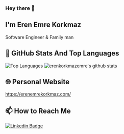 ### Hey there 👋
## I'm Eren Emre Korkmaz
Software Engineer & Family man



## 📌 GitHub Stats And Top Languages

<p float="center">
  <img  src="https://github-readme-stats.vercel.app/api/top-langs/?username=erenkorkmazemre&theme=radical&layout=compact&hide=html,css" alt="Top Languages" />
  <img  src="https://github-readme-stats.vercel.app/api?username=erenkorkmazemre&hide_rank=false&show_icons=true&theme=radical&custom_title=Stats&rank_icon=github&count_private=true&hide=contribs,issues" alt="erenkorkmazemre's github stats" />
</p>


## 🌐 Personal Website
https://erenemrekorkmaz.com/

## 📫 How to Reach Me

[![Linkedin Badge](https://img.shields.io/badge/erenemrekorkmaz-follow%20on%20linkedin-blue?style=for-the-badge&logo=linkedin)](https://www.linkedin.com/in/erenemrekorkmaz/)


<!--
**erenkorkmazemre/erenkorkmazemre** is a ✨ _special_ ✨ repository because its `README.md` (this file) appears on your GitHub profile.

Here are some ideas to get you started:

- 🔭 I’m currently working on ...
- 🌱 I’m currently learning ...
- 👯 I’m looking to collaborate on ...
- 🤔 I’m looking for help with ...
- 💬 Ask me about ...
- 📫 How to reach me: ...
- 😄 Pronouns: ...
- ⚡ Fun fact: ...
-->
